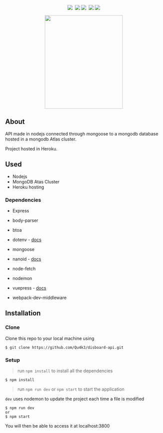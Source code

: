 <p align="center">
    <img src="https://circleci.com/gh/Qu4k3/disboard-api.svg?style=svg&circle-token=c1aea5451e8ad018851e45c477d8f4112b7ebfb4" />&nbsp;
    <img src="https://img.shields.io/uptimerobot/status/m781988862-3ea72d807b59330ef0d3eaac.svg?label=server&style=flat" /> <img src="https://img.shields.io/uptimerobot/ratio/m781988862-3ea72d807b59330ef0d3eaac.svg?label=server%20uptime&style=flat" />&nbsp;
    <img src="https://img.shields.io/uptimerobot/status/m781896193-0fc26013b414711d48d26082.svg?label=API%20status&style=flat" /> <img src="https://img.shields.io/uptimerobot/ratio/m781896193-0fc26013b414711d48d26082.svg?label=API%20uptime&style=flat" />
</p>
<p align="center">
    <img width="250" height="300" src="https://cdn.discordapp.com/attachments/503303753705848838/541409603255009291/shuvi-white.gif">
</p>

## About

API made in nodejs connected through mongoose to a mongodb database hosted in a mongodb Atlas cluster.

Project hosted in Heroku.

## Used

- Nodejs
- MongoDB Atas Cluster
- Heroku hosting

### Dependencies

- Express
- body-parser
- btoa
- dotenv - [docs](https://github.com/motdotla/dotenv)
- mongoose
- nanoid - [docs](https://github.com/ai/nanoid)
- node-fetch

- nodemon
- vuepress - [docs](https://vuepress.vuejs.org/guide/)
- webpack-dev-middleware

## Installation

### Clone

Clone this repo to your local machine using
```shell
$ git clone https://github.com/Qu4k3/disboard-api.git
```

### Setup


> run `npm install` to install all the dependencies

```shell
$ npm install
```

> run `npm run dev` or `npm start` to start the application

`dev` uses nodemon to update the project each time a file is modified

```shell
$ npm run dev
or
$ npm start
```

You will then be able to access it at localhost:3800
